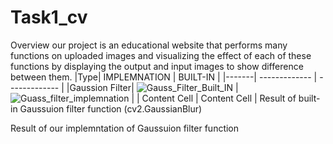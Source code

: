 # Task1_cv
Overview
our project is an educational website that performs many functions on uploaded images and visualizing the effect of each of these functions by displaying the output and input images to show difference between them.
|Type| IMPLEMNATION | BUILT-IN |
|-------| ------------- | ------------- |
|Gaussion Filter| ![Gauss_Filter_Built_IN](https://user-images.githubusercontent.com/81518078/223569917-a6fe0b01-a619-4d05-982a-daa8a42d7bc0.png)  | ![Guass_filter_implemnation](https://user-images.githubusercontent.com/81518078/223570514-02d268f8-b1f2-4706-b6ad-6d21e0ead48d.png)  |
| Content Cell  | Content Cell  |
Result of built-in Gaussuion filter function (cv2.GaussianBlur) 

Result of our implemntation of Gaussuion filter function 


![]()
